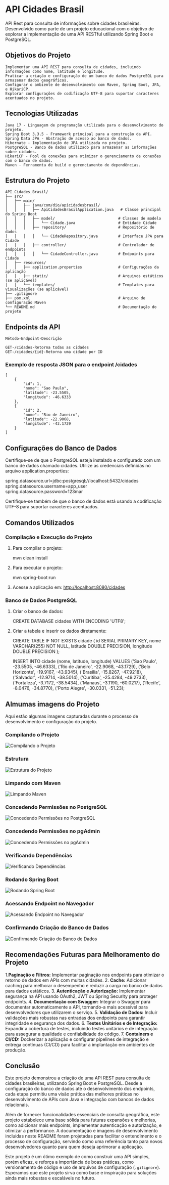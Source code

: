 # API Cidades Brasil

API Rest para consulta de informações sobre cidades brasileiras. Desenvolvido como parte de um projeto educacional com o objetivo de explorar a implementação de uma API RESTful utilizando Spring Boot e PostgreSQL.

## Objetivos do Projeto

    Implementar uma API REST para consulta de cidades, incluindo informações como nome, latitude e longitude.
    Praticar a criação e configuração de um banco de dados PostgreSQL para armazenar dados geográficos.
    Configurar o ambiente de desenvolvimento com Maven, Spring Boot, JPA, e HikariCP.
    Explorar configurações de codificação UTF-8 para suportar caracteres acentuados no projeto.

## Tecnologias Utilizadas

    Java 17 - Linguagem de programação utilizada para o desenvolvimento do projeto.
    Spring Boot 3.3.5 - Framework principal para a construção da API.
    Spring Data JPA - Abstração de acesso ao banco de dados.
    Hibernate - Implementação de JPA utilizada no projeto.
    PostgreSQL - Banco de dados utilizado para armazenar as informações sobre cidades.
    HikariCP - Pool de conexões para otimizar o gerenciamento de conexões com o banco de dados.
    Maven - Ferramenta de build e gerenciamento de dependências.

## Estrutura do Projeto

    API_Cidades_Brasil/
    ├── src/
    │   ├── main/
    │   │   ├── java/com/dio/apicidadesbrasil/
    │   │   │   ├── ApiCidadesBrasilApplication.java   # Classe principal do Spring Boot
    │   │   │   ├── model/                            # Classes de modelo
    │   │   │   │   └── Cidade.java                   # Entidade Cidade
    │   │   │   ├── repository/                       # Repositório de dados
    │   │   │   │   └── CidadeRepository.java         # Interface JPA para Cidade
    │   │   │   ├── controller/                       # Controlador de endpoints
    │   │   │   │   └── CidadeController.java         # Endpoints para Cidade
    │   ├── resources/
    │   │   ├── application.properties                # Configurações da aplicação
    │   │   ├── static/                               # Arquivos estáticos (se aplicável)
    │   │   └── templates/                            # Templates para visualizações (se aplicável)
    ├── .gitignore
    ├── pom.xml                                       # Arquivo de configuração Maven
    └── README.md                                     # Documentação do projeto

## Endpoints da API

    Método-Endpoint-Descrição

    GET-/cidades-Retorna todas as cidades
    GET-/cidades/{id}-Retorna uma cidade por ID

### Exemplo de resposta JSON para o endpoint /cidades

    [
        {
            "id": 1,
            "nome": "Sao Paulo",
            "latitude": -23.5505,
            "longitude": -46.6333
        },
        {
            "id": 2,
            "nome": "Rio de Janeiro",
            "latitude": -22.9068,
            "longitude": -43.1729
        }
    ]

## Configurações do Banco de Dados

Certifique-se de que o PostgreSQL esteja instalado e configurado com um banco de dados chamado cidades. Utilize as credenciais definidas no arquivo application.properties:

spring.datasource.url=jdbc:postgresql://localhost:5432/cidades
spring.datasource.username=app_user
spring.datasource.password=123mar

Certifique-se também de que o banco de dados está usando a codificação UTF-8 para suportar caracteres acentuados.

## Comandos Utilizados

### Compilação e Execução do Projeto

1. Para compilar o projeto:

    mvn clean install

2. Para executar o projeto:

    mvn spring-boot:run

3. Acesse a aplicação em: <http://localhost:8080/cidades>

### Banco de Dados PostgreSQL

1. Criar o banco de dados:

    CREATE DATABASE cidades WITH ENCODING 'UTF8';

2. Criar a tabela e inserir os dados diretamente:

    CREATE TABLE IF NOT EXISTS cidade (
        id SERIAL PRIMARY KEY,
        nome VARCHAR(255) NOT NULL,
        latitude DOUBLE PRECISION,
        longitude DOUBLE PRECISION
    );

    INSERT INTO cidade (nome, latitude, longitude) VALUES
    ('Sao Paulo', -23.5505, -46.6333),
    ('Rio de Janeiro', -22.9068, -43.1729),
    ('Belo Horizonte', -19.9167, -43.9345),
    ('Brasilia', -15.8267, -47.9218),
    ('Salvador', -12.9714, -38.5014),
    ('Curitiba', -25.4284, -49.2733),
    ('Fortaleza', -3.7172, -38.5434),
    ('Manaus', -3.1190, -60.0217),
    ('Recife', -8.0476, -34.8770),
    ('Porto Alegre', -30.0331, -51.23);

## Almumas imagens do Projeto

Aqui estão algumas imagens capturadas durante o processo de desenvolvimento e configuração do projeto.

### Compilando o Projeto

![Compilando o Projeto](src/images/Compilando_Projeto.PNG)

### Estrutura

![Estrutura do Projeto](src/images/Estrutura_Projeto.PNG)

### Limpando com Maven

![Limpando Maven](src/images/Limpando_Maven.PNG)

### Concedendo Permissões no PostgreSQL

![Concedendo Permissões no PostgreSQL](src/images/Concedendo_Permissoes_Conexao_PostgreSQL.PNG)

### Concedendo Permissões no pgAdmin

![Concedendo Permissões no pgAdmin](src/images/Concedendo_Permissoes_pgAdmin.PNG)

### Verificando Dependências

![Verificando Dependências](src/images/Verificando_Dependencias.PNG)

### Rodando Spring Boot

![Rodando Spring Boot](src/images/Rodando_Spring_Boot.PNG)

### Acessando Endpoint no Navegador

![Acessando Endpoint no Navegador](src/images/Acessando_Endpoint_Navegador.PNG)

### Confirmando Criação do Banco de Dados

![Confirmando Criação do Banco de Dados](src/images/Confirmando_Criacao_Banco_Dados_Cidades.PNG)

## Recomendações Futuras para Melhoramento do Projeto

1.**Paginação e Filtros:** Implementar paginação nos endpoints para otimizar o retorno de dados em APIs com muitas cidades.
2. **Cache:** Adicionar caching para melhorar o desempenho e reduzir a carga no banco de dados para dados estáticos.
3. **Autenticação e Autorização:** Implementar segurança na API usando OAuth2, JWT ou Spring Security para proteger endpoints.
4. **Documentação com Swagger:** Integrar o Swagger para documentar automaticamente a API, tornando-a mais acessível para desenvolvedores que utilizarem o serviço.
5. **Validação de Dados:** Incluir validações mais robustas nas entradas dos endpoints para garantir integridade e segurança dos dados.
6. **Testes Unitários e de Integração:** Expandir a cobertura de testes, incluindo testes unitários e de integração para assegurar a qualidade e confiabilidade do código.
7. **Containers e CI/CD:** Dockerizar a aplicação e configurar pipelines de integração e entrega contínuas (CI/CD) para facilitar a implantação em ambientes de produção.

## Conclusão

Este projeto demonstrou a criação de uma API REST para consulta de cidades brasileiras, utilizando Spring Boot e PostgreSQL. Desde a configuração do banco de dados até o desenvolvimento dos endpoints, cada etapa permitiu uma visão prática das melhores práticas no desenvolvimento de APIs com Java e integração com bancos de dados relacionais.

Além de fornecer funcionalidades essenciais de consulta geográfica, este projeto estabelece uma base sólida para futuras expansões e melhorias, como adicionar mais endpoints, implementar autenticação e autorização, e otimizar a performance. A documentação e imagens de desenvolvimento incluídas neste README foram projetadas para facilitar o entendimento e o processo de configuração, servindo como uma referência tanto para novos desenvolvedores quanto para quem deseja aprimorar a aplicação.

Este projeto é um ótimo exemplo de como construir uma API simples, porém eficaz, e reforça a importância de boas práticas, como versionamento de código e uso de arquivos de configuração (`.gitignore`). Esperamos que este projeto sirva como base e inspiração para soluções ainda mais robustas e escaláveis no futuro.
